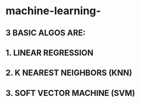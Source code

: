 # machine-learning-
## 3 BASIC ALGOS ARE:
##  1. LINEAR REGRESSION
##  2. K NEAREST NEIGHBORS (KNN)
##  3. SOFT VECTOR MACHINE (SVM)
